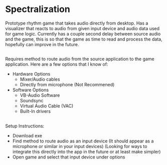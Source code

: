 # Spectralization

Prototype rhythm game that takes audio directly from desktop. Has a visualizer that reacts to audio from given input device and audio data used for game logic. 
Currently has a couple second delay between source audio and the game, this is so that the game as time to read and process the data, hopefully can improve in the future.

##

Requires method to route audio from the source application to the game application. Here are a few options that I know of:
- Hardware Options
  - Mixer/Audio cables
  - Directly from microphone (Not Recommened)
- Software Options
  - VB-Audio Software
  - Soundsync
  - Virtual Audio Cable (VAC)
  - Built-In drivers

##

Setup Instructions:
- Download exe
- Find method to route audio as an input device (It should appear as a microphone or similar in your input devices) (Looking for ways to integrate this directly into the app in the future or at least make simpler)
- Open game and select that input device under options 
